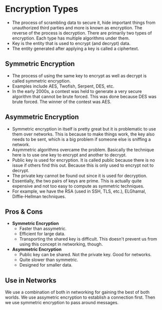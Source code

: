 # Encryption Types

- The process of scrambling data to secure it, hide important things from unauthorized third parties and more is known as encryption. The reverse of the process is decryption. There are primarily two types of encryption. Each type has multiple algorithms under them.
- Key is the entity that is used to encrypt (and decrypt) data.
- The entity generated after applying a key is called a ciphertext.


## Symmetric Encryption

- The process of using the same key to encrypt as well as decrypt is called symmetric encryption.
- Examples include AES, Twofish, Serpent, DES, etc.
- In the early 2000s, a contest was held to generate a very secure algorithm that cannot be brute forced. This was done because DES was brute forced. The winner of the contest was AES.


## Asymmetric Encryption

- Symmetric encryption in itself is pretty great but it is problematic to use them over networks. This is because to make things work, the key also needs to be sent, which is a big problem if someone else is sniffing a network.
- Asymmetric algorithms overcame the problem. Basically the technique here is to use one key to encrypt and another to decrypt.
- Public key is used for encryption. It is called public because there is no issue if others find this out. Because this is only used to encrypt not to decrypt.
- The private key cannot be found out since it is used for decryption.
- Essentially, the two pairs of keys are prime. This is actually quite expensive and not too easy to compute as symmetric techniques.
- For example, we have the RSA (used in SSH, TLS, etc.), ELGhamal, Diffie-Hellman techniques.


## Pros & Cons

- **Symmetric Encryption**
    - Faster than assymetric.
    - Efficient for large data.
    - Transporting the shared key is difficult. This doesn't prevent us from using this concept in networking, though.
- **Asymmetric Encryption** 
    - Public key can be shared. Not the private key. Good for networks.
    - Quite slower than symmetric.
    - Designed for smaller data.


## Use in Networks

We use a combination of both in networking for gaining the best of both worlds. We use assymetric encryption to establish a connection first. Then we use symmetric encryption to pass around messages.
